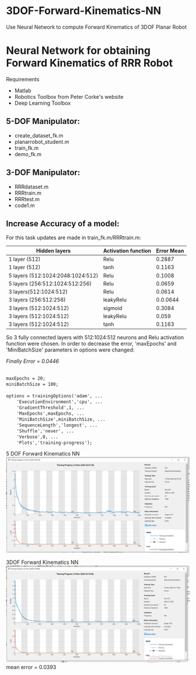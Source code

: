 # 3DOF-Forward-Kinematics-NN
Use Neural Network to compute Forward Kinematics of 3DOF Planar Robot

# Neural Network for obtaining Forward Kinematics of RRR Robot

Requirements
* Matlab
* Robotics Toolbox from Peter Corke's website
* Deep Learning Toolbox

## 5-DOF Manipulator:
* create_dataset_fk.m
* planarrobot_student.m
* train_fk.m
* demo_fk.m

##  3-DOF Manipulator:

* RRRdataset.m
* RRRtrain.m
* RRRtest.m
* code1.m



## Increase Accuracy of a model:

For this task updates are made in train_fk.m/RRRtrain.m:

| Hidden layers| Activation function | Error Mean |
| -------------| -------------       |------------|
| 1 layer (512) | Relu  | 0.2887 |
| 1 layer (512) | tanh | 0.1163 |
| 5 layers (512:1024:2048:1024:512)| Relu| 0.1008|
| 5 layers (256:512:1024:512:256)| Relu| 0.0659|
| 3 layers(512:1024:512)| Relu| 0.0614|
| 3 layers (256:512:256)| leakyRelu| 0.0.0644|
| 3 layers (512:1024:512)| sigmoid| 0.3084|
| 3 layers (512:1024:512)| leakyRelu | 0.059|
| 3 layers (512:1024:512)| tanh | 0.1163|

So 3 fully connected layers with 512:1024:512  neurons and Relu activation function were chosen.
In order to decrease the error, 'maxEpochs' and 'MiniBatchSize' parameters in options were changed:

*Finally Error = 0.0446*

```

maxEpochs = 20;
miniBatchSize = 100;

options = trainingOptions('adam', ...
    'ExecutionEnvironment','cpu', ...
    'GradientThreshold',1, ...
    'MaxEpochs',maxEpochs, ...
    'MiniBatchSize',miniBatchSize, ...
    'SequenceLength','longest', ...
    'Shuffle','never', ...
    'Verbose',0, ...
    'Plots','training-progress');
```
5 DOF  Forward Kinematics NN
![Image 1](final5DOF.PNG)

3DOF Forward Kinematics NN
![Image 1](final3DOF.PNG)
 mean error = 0.0393
